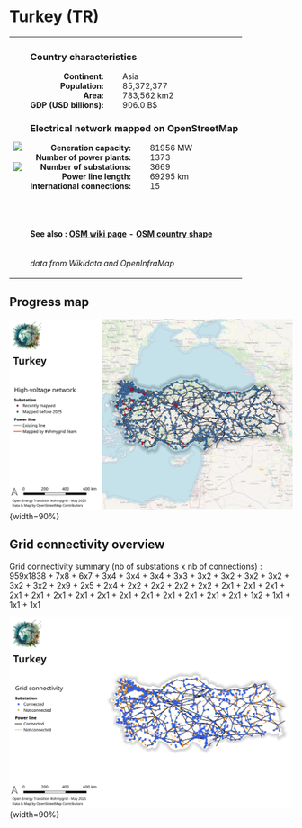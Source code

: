 # Turkey (TR)

<table width="90%">
<tr>
<td>
<img src="https://upload.wikimedia.org/wikipedia/commons/b/b4/Flag_of_Turkey.svg" width="250">
<br><br>
<img src="https://upload.wikimedia.org/wikipedia/commons/d/dd/Turkey_%28orthographic_projection%29.svg" width="250"></td>
<td>
<h3>Country characteristics</h3>
<div style="display: inline-block;text-align:right;margin-right:30px;font-weight: bold;">
Continent:<br>Population:<br>Area:<br>GDP (USD billions):
</div>
<div style="display: inline-block;">
Asia<br>85,372,377<br>783,562 km2<br>906.0 B$
</div>
<h3>Electrical network mapped on OpenStreetMap</h3>
<div style="display: inline-block;text-align:right;margin-right:30px;font-weight: bold;">Generation capacity:<br>
Number of power plants:<br>
Number of substations:<br>
Power line length:<br>
International connections:<br>
</div>
<div style="display: inline-block;">81956 MW<br>
1373<br>
3669<br>
69295 km<br>
15<br>
</div>

<br><br><h4>See also :
<a href="https://wiki.openstreetmap.org/wiki/Power_networks/Turkey" target="_blank">OSM wiki page</a> -
<a href="https://openstreetmap.org/relation/174737" target="_blank">OSM country shape</a>
</h4>

<br><i>data from Wikidata and OpenInfraMap</i>
</td>
</tr>
</table>


## Progress map

![Map](../images/maps_countries/TR/high-voltage-network.png){width=90%}



## Grid connectivity overview

Grid connectivity summary (nb of substations x nb of connections) :<br>959x1838 + 7x8 + 6x7 + 3x4 + 3x4 + 3x4 + 3x3 + 3x2 + 3x2 + 3x2 + 3x2 + 3x2 + 3x2 + 2x9 + 2x5 + 2x4 + 2x2 + 2x2 + 2x2 + 2x2 + 2x1 + 2x1 + 2x1 + 2x1 + 2x1 + 2x1 + 2x1 + 2x1 + 2x1 + 2x1 + 2x1 + 2x1 + 2x1 + 2x1 + 1x2 + 1x1 + 1x1 + 1x1

![Map](../images/maps_countries/TR/grid-connectivity.png){width=90%}

